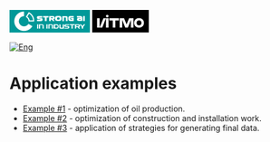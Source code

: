[![SAI](https://github.com/ITMO-NSS-team/open-source-ops/blob/master/badges/SAI_badge_flat.svg)](https://sai.itmo.ru/)
[![ITMO](https://github.com/ITMO-NSS-team/open-source-ops/blob/master/badges/ITMO_badge_flat_rus.svg)](https://en.itmo.ru/en/)

[![Eng](https://img.shields.io/badge/lang-ru-yellow.svg)](/examples/README.md)

# Application examples #

* [Example #1](Example1/Example1_en.md) - optimization of oil production.
* [Example #2](Example2/Example2_en.md) - optimization of construction and installation work.
* [Example #3](Example3/Example3_en.md) - application of strategies for generating final data.
